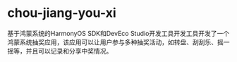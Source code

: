 # chou-jiang-you-xi
基于鸿蒙系统的HarmonyOS SDK和DevEco Studio开发工具开发工具开发了一个鸿蒙系统抽奖应用，该应用可以让用户参与多种抽奖活动，如转盘、刮刮乐、摇一摇等，并且可以记录和分享中奖情况。
